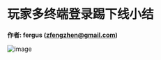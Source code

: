 # 玩家多终端登录踢下线小结
**作者: fergus (zfengzhen@gmail.com)**    
 
![image](https://github.com/zfengzhen/Blog/blob/master/img/玩家多终端登录踢下线小结.png)  

